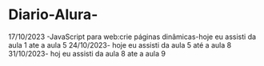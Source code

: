 # Diario-Alura-
17/10/2023 -JavaScript para web:crie páginas dinâmicas-hoje eu assisti da aula 1 ate a aula 5
24/10/2023- hoje eu assisti da aula 5 até a aula 8
31/10/2023- hoj eu assisti da aula 8 ate a aula 9
